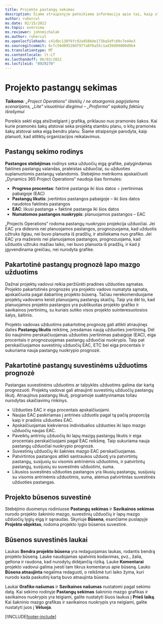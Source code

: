 ```yaml
---
title: Projekto pastangų sekimas
description: Šiame straipsnyje pateikiama informacija apie tai, kaip stebėti projekto pastangas ir darbo eigą.
author: ruhercul
ms.date: 02/15/2022
ms.topic: overview
ms.reviewer: johnmichalak
ms.author: ruhercul
ms.openlocfilehash: c41dbc138f6fc92a9586de173ba5dfc89c7e44e3
ms.sourcegitcommit: 6cfc50d89528df977a8f6a55c1ad39d99800d9b4
ms.translationtype: MT
ms.contentlocale: lt-LT
ms.lasthandoff: 06/03/2022
ms.locfileid: "8929270"
---
```

# <a name="project-effort-tracking"></a>Projekto pastangų sekimas

_**Taikoma:** „Project Operations“ išteklių / ne atsargomis pagrįstiems scenarijams, „Lite“ visuotiniui diegimui – „Proforma“ sąskaitų faktūrų išrašymui_

Poreikis sekti eigą atsižvelgiant į grafiką, priklauso nuo pramonės šakos. Kai kurie pramonės šakų atstovai seka projektą stambiu planu, o kitų pramonės šakų atstovai seka eigą bendru planu. Šiame straipsnyje parodyta, kaip planuoti, kad atitiktų organizacijos reikalavimus.

## <a name="effort-tracking-view"></a>Pastangų sekimo rodinys

**Pastangos stebėjimas** rodinys seka užduočių eigą grafike, palygindamas faktines pastangų valandas, praleistas užduočiai, su užduoties suplanuotomis pastangų valandomis. Stebėjimo metrikoms apskaičiuoti „Dynamics 365 Project Operations“ naudoja šias formules:

- **Progreso procentas**: faktinė pastanga iki šios datos ÷ įvertinimas pabaigoje (EAC) 
- **Pastangų likutis**: įvertintos pastangos pabaigoje – iki šios datos naudotos faktinės pastangos 
- **EAC**: likusi pastanga + faktinė pastanga iki šios datos 
- **Numatomos pastangos nuokrypis**: planuojamos pastangos – EAC

„Projects Operations“ rodoma pastangų nuokrypio projekcija užduočiai. Jei EAC yra didesnis nei planuojamos pastangos, prognozuojama, kad užduotis užtruks ilgiau, nei buvo planuota iš pradžių, ir atsiliekama nuo grafiko. Jei EAC yra mažesnis nei planuojamos pastangos, prognozuojama, kad užduotis užtruks mažiau laiko, nei buvo planuota iš pradžių, ir kad ji įgyvendinama greičiau, nei nurodyta grafike.

## <a name="reprojecting-effort-on-leaf-node-tasks"></a>Pakartotinė pastangų prognozė lapo mazgo užduotims

Dažnai projektų vadovui reikia peržiūrėti pradines užduoties sąmatas. Projekto pakartotinės prognozės yra projekto vadovo numatyta sąmata, apskaičiuota pagal dabartinę projekto būseną. Tačiau nerekomenduojame projektų vadovams keisti planuojamų pastangų skaičių. Taip yra dėl to, kad planuojamos projekto pastangos yra publikuotas projekto grafiko ir savikainos įvertinimų, su kuriais sutiko visos projekto suinteresuotosios šalys, šaltinis.

Projekto vadovas užduotims pakartotinę prognozę gali atlikti atnaujinęs dalies **Pastangų likutis** reikšmę, įvesdamas naują užduoties įvertinimą. Dėl šio naujinimo perskaičiuojamas užduoties įvertinimas pabaigoje (EAC), eiga procentais ir prognozuojamas pastangų užduočiai nuokrypis. Taip pat perskaičiuojamos suvestinių užduočių EAC, ETC bei eiga procentais ir sukuriama nauja pastangų nuokrypio prognozė.

## <a name="reprojection-of-effort-on-summary-tasks"></a>Pakartotinė pastangų suvestinėms užduotims prognozė

Pastangas suvestinėms užduotims ar talpyklės užduotims galima dar kartą prognozuoti. Projektų vadovai gali atnaujinti suvestinių užduočių pastangų likutį. Atnaujinus pastangų likutį, programoje suaktyvinamas toliau nurodytas skaičiavimų rinkinys.

- Užduoties EAC ir eiga procentais apskaičiuojami.
- Naujas EAC paskiriamas į antrines užduotis pagal tą pačią proporciją kaip ir pradinis užduoties EAC.
- Apskaičiuojamas kiekvienos individualios užduoties iki lapo mazgo užduočių naujas EAC. 
- Paveiktų antrinių užduočių iki lapų mazgų pastangų likutis ir eiga procentais perskaičiuojami pagal EAC reikšmę. Taip sukuriama nauja pastangų užduočiai nuokrypio prognozė. 
- Suvestinių užduočių iki šaknies mazgo EAC perskaičiuojamas.
- Patvirtintos pastangos atlikti santraukos užduotį yra patvirtintų pastangų, susijusių su visomis antrinėmis užduotimis, ir patvirtintų pastangų, susijusių su suvestinės užduotimi, suma.
- Likusios suvestinės užduoties pastangos yra likusių pastangų, susijusių su visomis antrinėmis užduotimis, suma, atėmus patvirtintas suvestinės užduoties pastangas.

## <a name="project-status-summary"></a>Projekto būsenos suvestinė

Stebėjimo duomenys rodiniuose **Pastangų sekimas** ir **Savikainos sekimas** nurodo projekto šakninio mazgo, suvestinių užduočių ir lapų mazgo užduočių lygių eigą ir sąnaudas. Skyriuje **Būsena**, esančiame puslapyje **Projekto objektas**, rodoma projekto lygio būsenos suvestinė.

## <a name="status-summary-fields"></a>Būsenos suvestinės laukai

Laukas **Bendra projekto būsena** yra redaguojamas laukas, rodantis bendrą projekto būseną. Lauke naudojamas spalvinis kodavimas, pvz., žalia, geltona ir raudona, kad nurodytų didėjančią riziką. Lauke **Komentarai** projekto vadovui galima įvesti tam tikrus komentarus apie būseną. Lauko **Būsena atnaujinta** negalima redaguoti, o reikšmė turi laiko žyma, kuri nurodo kada paskutinį kartą buvo atnaujinta būsena.

Laukai **Grafiko našumas** ir **Savikainos našumas** nustatomi pagal sekimo datą. Kai sekimo rodinyje **Pastangų sekimas** šakninio mazgo grafikas ir savikainos nuokrypis yra teigiami, galite nustatyti šiuos laukus į **Prieš laiką**. Kai šakninio mazgo grafikas ir savikainos nuokrypis yra neigiami, galite nustatyti juos į **Vėluoja**.


[!INCLUDE[footer-include](../includes/footer-banner.md)]

